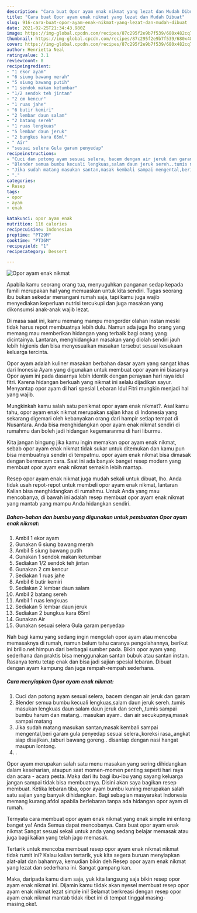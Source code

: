 ```yaml
---
description: "Cara buat Opor ayam enak nikmat yang lezat dan Mudah Dibuat"
title: "Cara buat Opor ayam enak nikmat yang lezat dan Mudah Dibuat"
slug: 916-cara-buat-opor-ayam-enak-nikmat-yang-lezat-dan-mudah-dibuat
date: 2021-02-25T21:34:43.980Z
image: https://img-global.cpcdn.com/recipes/87c295f2e9b7f539/680x482cq70/opor-ayam-enak-nikmat-foto-resep-utama.jpg
thumbnail: https://img-global.cpcdn.com/recipes/87c295f2e9b7f539/680x482cq70/opor-ayam-enak-nikmat-foto-resep-utama.jpg
cover: https://img-global.cpcdn.com/recipes/87c295f2e9b7f539/680x482cq70/opor-ayam-enak-nikmat-foto-resep-utama.jpg
author: Henrietta Neal
ratingvalue: 3.1
reviewcount: 8
recipeingredient:
- "1 ekor ayam"
- "6 siung bawang merah"
- "5 siung bawang putih"
- "1 sendok makan ketumbar"
- "1/2 sendok teh jintan"
- "2 cm kencur"
- "1 ruas jahe"
- "6 butir kemiri"
- "2 lembar daun salam"
- "2 batang sereh"
- "1 ruas lengkuas"
- "5 lembar daun jeruk"
- "2 bungkus kara 65ml"
- " Air"
- "sesuai selera Gula garam penyedap"
recipeinstructions:
- "Cuci dan potong ayam sesuai selera, bacem dengan air jeruk dan garam"
- "Blender semua bumbu kecuali lengkuas,salam daun jeruk sereh..tumis masukan lengkuas daun salam daun jeruk dan sereh,,tumis sampai bumbu harum dan matang.. masukan ayam.. dan air secukupnya,masak sampai matang"
- "Jika sudah matang masukan santan,masak kembali sampai mengental,beri garam gula penyedap sesuai selera.,koreksi rasa,,angkat siap disajikan.,taburi bawang goreng.. disantap dengan nasi hangat maupun lontong."
- "."
categories:
- Resep
tags:
- opor
- ayam
- enak

katakunci: opor ayam enak 
nutrition: 116 calories
recipecuisine: Indonesian
preptime: "PT29M"
cooktime: "PT36M"
recipeyield: "1"
recipecategory: Dessert

---
```



![Opor ayam enak nikmat](https://img-global.cpcdn.com/recipes/87c295f2e9b7f539/680x482cq70/opor-ayam-enak-nikmat-foto-resep-utama.jpg)

Apabila kamu seorang orang tua, menyuguhkan panganan sedap kepada famili merupakan hal yang memuaskan untuk kita sendiri. Tugas seorang ibu bukan sekedar menangani rumah saja, tapi kamu juga wajib menyediakan keperluan nutrisi tercukupi dan juga masakan yang dikonsumsi anak-anak wajib lezat.

Di masa  saat ini, kamu memang mampu mengorder olahan instan meski tidak harus repot membuatnya lebih dulu. Namun ada juga lho orang yang memang mau memberikan hidangan yang terbaik bagi orang yang dicintainya. Lantaran, menghidangkan masakan yang diolah sendiri jauh lebih higienis dan bisa menyesuaikan masakan tersebut sesuai kesukaan keluarga tercinta. 

Opor ayam adalah kuliner masakan berbahan dasar ayam yang sangat khas dari Inonesia Ayam yang digunakan untuk membuat opor ayam ini biasanya Opor ayam ini pada dasarnya lebih identik dengan perayaan hari raya idul fitri. Karena hidangan berkuah yang nikmat ini selalu dijadikan sayur. Menyantap opor ayam di hari spesial Lebaran Idul Fitri mungkin menjadi hal yang wajib.

Mungkinkah kamu salah satu penikmat opor ayam enak nikmat?. Asal kamu tahu, opor ayam enak nikmat merupakan sajian khas di Indonesia yang sekarang digemari oleh kebanyakan orang dari hampir setiap tempat di Nusantara. Anda bisa menghidangkan opor ayam enak nikmat sendiri di rumahmu dan boleh jadi hidangan kegemaranmu di hari liburmu.

Kita jangan bingung jika kamu ingin memakan opor ayam enak nikmat, sebab opor ayam enak nikmat tidak sukar untuk ditemukan dan kamu pun bisa membuatnya sendiri di tempatmu. opor ayam enak nikmat bisa dimasak dengan bermacam cara. Saat ini ada banyak banget resep modern yang membuat opor ayam enak nikmat semakin lebih mantap.

Resep opor ayam enak nikmat juga mudah sekali untuk dibuat, lho. Anda tidak usah repot-repot untuk membeli opor ayam enak nikmat, lantaran Kalian bisa menghidangkan di rumahmu. Untuk Anda yang mau mencobanya, di bawah ini adalah resep membuat opor ayam enak nikmat yang mantab yang mampu Anda hidangkan sendiri.

<!--inarticleads1-->

##### Bahan-bahan dan bumbu yang digunakan untuk pembuatan Opor ayam enak nikmat:

1. Ambil 1 ekor ayam
1. Gunakan 6 siung bawang merah
1. Ambil 5 siung bawang putih
1. Gunakan 1 sendok makan ketumbar
1. Sediakan 1/2 sendok teh jintan
1. Gunakan 2 cm kencur
1. Sediakan 1 ruas jahe
1. Ambil 6 butir kemiri
1. Sediakan 2 lembar daun salam
1. Ambil 2 batang sereh
1. Ambil 1 ruas lengkuas
1. Sediakan 5 lembar daun jeruk
1. Sediakan 2 bungkus kara 65ml
1. Gunakan  Air
1. Gunakan sesuai selera Gula garam penyedap


Nah bagi kamu yang sedang ingin mengolah opor ayam atau mencoba memasaknya di rumah, namun belum tahu caranya pengolahannya, berikut ini brilio.net himpun dari berbagai sumber pada. Bikin opor ayam yang sederhana dan praktis bisa menggunakan santan bubuk atau santan instan. Rasanya tentu tetap enak dan bisa jadi sajian spesial lebaran. Dibuat dengan ayam kampung dan juga rempah-rempah sederhana. 

<!--inarticleads2-->

##### Cara menyiapkan Opor ayam enak nikmat:

1. Cuci dan potong ayam sesuai selera, bacem dengan air jeruk dan garam
1. Blender semua bumbu kecuali lengkuas,salam daun jeruk sereh..tumis masukan lengkuas daun salam daun jeruk dan sereh,,tumis sampai bumbu harum dan matang.. masukan ayam.. dan air secukupnya,masak sampai matang
1. Jika sudah matang masukan santan,masak kembali sampai mengental,beri garam gula penyedap sesuai selera.,koreksi rasa,,angkat siap disajikan.,taburi bawang goreng.. disantap dengan nasi hangat maupun lontong.
1. .


Opor ayam merupakan salah satu menu masakan yang sering dihidangkan dalam keseharian, ataupun saat momen-momen penting seperti hari raya dan acara - acara pesta. Maka dari itu bagi ibu-ibu yang sayang keluarga jangan sampai tidak bisa membuatnya. Disini akan saya bagikan resep membuat. Ketika lebaran tiba, opor ayam bumbu kuning merupakan salah satu sajian yang banyak dihidangkan. Bagi sebagian masyarakat Indonesia memang kurang afdol apabila berlebaran tanpa ada hidangan opor ayam di rumah. 

Ternyata cara membuat opor ayam enak nikmat yang enak simple ini enteng banget ya! Anda Semua dapat mencobanya. Cara buat opor ayam enak nikmat Sangat sesuai sekali untuk anda yang sedang belajar memasak atau juga bagi kalian yang telah jago memasak.

Tertarik untuk mencoba membuat resep opor ayam enak nikmat nikmat tidak rumit ini? Kalau kalian tertarik, yuk kita segera buruan menyiapkan alat-alat dan bahannya, kemudian bikin deh Resep opor ayam enak nikmat yang lezat dan sederhana ini. Sangat gampang kan. 

Maka, daripada kamu diam saja, yuk kita langsung saja bikin resep opor ayam enak nikmat ini. Dijamin kamu tiidak akan nyesel membuat resep opor ayam enak nikmat lezat simple ini! Selamat berkreasi dengan resep opor ayam enak nikmat mantab tidak ribet ini di tempat tinggal masing-masing,oke!.

